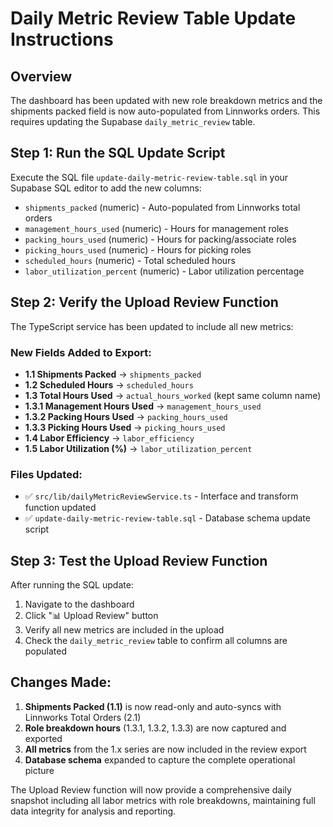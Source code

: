 # Daily Metric Review Table Update Instructions

## Overview
The dashboard has been updated with new role breakdown metrics and the shipments packed field is now auto-populated from Linnworks orders. This requires updating the Supabase `daily_metric_review` table.

## Step 1: Run the SQL Update Script
Execute the SQL file `update-daily-metric-review-table.sql` in your Supabase SQL editor to add the new columns:

- `shipments_packed` (numeric) - Auto-populated from Linnworks total orders
- `management_hours_used` (numeric) - Hours for management roles
- `packing_hours_used` (numeric) - Hours for packing/associate roles  
- `picking_hours_used` (numeric) - Hours for picking roles
- `scheduled_hours` (numeric) - Total scheduled hours
- `labor_utilization_percent` (numeric) - Labor utilization percentage

## Step 2: Verify the Upload Review Function
The TypeScript service has been updated to include all new metrics:

### New Fields Added to Export:
- **1.1 Shipments Packed** → `shipments_packed`
- **1.2 Scheduled Hours** → `scheduled_hours` 
- **1.3 Total Hours Used** → `actual_hours_worked` (kept same column name)
- **1.3.1 Management Hours Used** → `management_hours_used`
- **1.3.2 Packing Hours Used** → `packing_hours_used`
- **1.3.3 Picking Hours Used** → `picking_hours_used`
- **1.4 Labor Efficiency** → `labor_efficiency`
- **1.5 Labor Utilization (%)** → `labor_utilization_percent`

### Files Updated:
- ✅ `src/lib/dailyMetricReviewService.ts` - Interface and transform function updated
- ✅ `update-daily-metric-review-table.sql` - Database schema update script

## Step 3: Test the Upload Review Function
After running the SQL update:

1. Navigate to the dashboard
2. Click "📊 Upload Review" button  
3. Verify all new metrics are included in the upload
4. Check the `daily_metric_review` table to confirm all columns are populated

## Changes Made:
1. **Shipments Packed (1.1)** is now read-only and auto-syncs with Linnworks Total Orders (2.1)
2. **Role breakdown hours** (1.3.1, 1.3.2, 1.3.3) are now captured and exported
3. **All metrics** from the 1.x series are now included in the review export
4. **Database schema** expanded to capture the complete operational picture

The Upload Review function will now provide a comprehensive daily snapshot including all labor metrics with role breakdowns, maintaining full data integrity for analysis and reporting.
